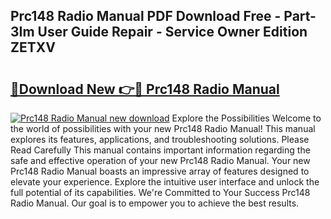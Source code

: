 ## Prc148 Radio Manual PDF Download Free - Part-3Im User Guide Repair - Service Owner Edition ZETXV

# <h2><a href="http://bc79504.oget.top/?id=Prc148+Radio+Manual">🔗Download New 👉🔴 Prc148 Radio Manual</a></h2>

[![Prc148 Radio Manual new download](https://i.imgur.com/5g1atiW.png)](http://bc79504.oget.top/?id=Prc148+Radio+Manual)
Explore the Possibilities Welcome to the world of possibilities with your new Prc148 Radio Manual! This manual explores its features, applications, and troubleshooting solutions. Please Read Carefully This manual contains important information regarding the safe and effective operation of your new Prc148 Radio Manual. Your new Prc148 Radio Manual boasts an impressive array of features designed to elevate your experience. Explore the intuitive user interface and unlock the full potential of its capabilities. We're Committed to Your Success Prc148 Radio Manual. Our goal is to empower you to achieve the best results.

